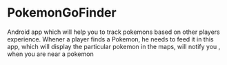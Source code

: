# PokemonGoFinder

Android app which will help you to track pokemons based on other players experience. Whener a player finds a Pokemon, he needs to feed it in this app, which will display the particular pokemon in the maps, will notify you , when you are near a pokemon
